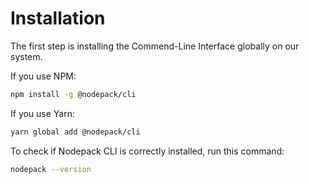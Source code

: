 # Installation

The first step is installing the Commend-Line Interface globally on our system.

If you use NPM:

```bash
npm install -g @nodepack/cli
```

If you use Yarn:

```bash
yarn global add @nodepack/cli
```

To check if Nodepack CLI is correctly installed, run this command:

```bash
nodepack --version
```
